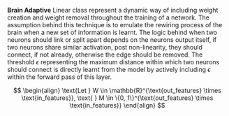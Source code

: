 **Brain Adaptive** Linear class represent a dynamic way of including weight creation and 
weight removal throughout the training of a network. The assumption behind this technique is 
to emulate the rewiring process of the brain when a new set of information is learnt. 
The logic behind when two neurons should link or split apart depends on the neurons output itself, 
if two neurons share similar activation, post non-linearity, they should connect, if not already, 
otherwise the edge should be removed. The threshold $\epsilon$ representing the maximum distance
within which two neurons should connect is directly learnt from the model by actively including 
$\epsilon$  within the forward pass of this layer. 

$$
\begin{align}
    \text{Let } W \in \mathbb{R}^{\text{out_features} \times \text{in_features}}, \text{ } M \in \{0, 1\}^{\text{out_features} \times \text{in_features}}
\end{align}
$$
